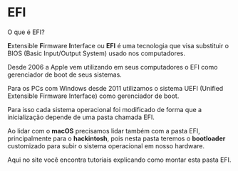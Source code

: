 # EFI

O que é EFI?

**E**xtensible **F**irmware **I**nterface ou **EFI** é uma tecnologia que visa substituir o BIOS (Basic Input/Output System) usado nos computadores.

Desde 2006 a Apple vem utilizando em seus computadores o EFI como gerenciador de boot de seus sistemas. 

Para os PCs com Windows desde 2011 utilizamos o sistema UEFI (Unified Extensible Firmware Interface) como gerenciador de boot. 

Para isso cada sistema operacional foi modificado de forma que a inicialização depende de uma pasta chamada EFI. 

Ao lidar com o **macOS** precisamos lidar também com a pasta EFI, principalmente para o **hackintosh**, pois nesta pasta teremos o **bootloader** customizado para subir o sistema operacional em nosso hardware.

Aqui no site você encontra tutoriais explicando como montar esta pasta EFI.

